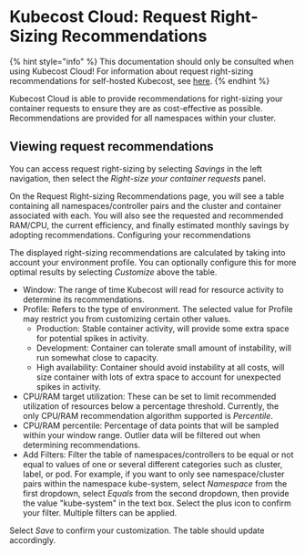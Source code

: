 # Kubecost Cloud: Request Right-Sizing Recommendations

{% hint style="info" %}
This documentation should only be consulted when using Kubecost Cloud! For information about request right-sizing recommendations for self-hosted Kubecost, see [here](https://docs.kubecost.com/using-kubecost/navigating-the-kubecost-ui/savings/auto-request-sizing).
{% endhint %}

Kubecost Cloud is able to provide recommendations for right-sizing your container requests to ensure they are as cost-effective as possible. Recommendations are provided for all namespaces within your cluster.

## Viewing request recommendations

You can access request right-sizing by selecting _Savings_ in the left navigation, then select the _Right-size your container requests_ panel.

On the Request Right-sizing Recommendations page, you will see a table containing all namespaces/controller pairs and the cluster and container associated with each. You will also see the requested and recommended RAM/CPU, the current efficiency, and finally estimated monthly savings by adopting recommendations.
Configuring your recommendations

The displayed right-sizing recommendations are calculated by taking into account your environment profile. You can optionally configure this for more optimal results by selecting _Customize_ above the table.
* Window: The range of time Kubecost will read for resource activity to determine its recommendations.
* Profile: Refers to the type of environment. The selected value for Profile may restrict you from customizing certain other values.
  * Production: Stable container activity, will provide some extra space for potential spikes in activity.
  * Development: Container can tolerate small amount of instability, will run somewhat close to capacity.
  * High availability: Container should avoid instability at all costs, will size container with lots of extra space to account for unexpected spikes in activity.
* CPU/RAM target utilization: These can be set to limit recommended utilization of resources below a percentage threshold. Currently, the only CPU/RAM recommendation algorithm supported is _Percentile_.
* CPU/RAM percentile: Percentage of data points that will be sampled within your window range. Outlier data will be filtered out when determining recommendations.
* Add Filters: Filter the table of namespaces/controllers to be equal or not equal to values of one or several different categories such as cluster, label, or pod. For example, if you want to only see namespace/cluster pairs within the namespace kube-system, select _Namespace_ from the first dropdown, select _Equals_ from the second dropdown, then provide the value "kube-system" in the text box. Select the plus icon to confirm your filter. Multiple filters can be applied.

Select _Save_ to confirm your customization. The table should update accordingly.
